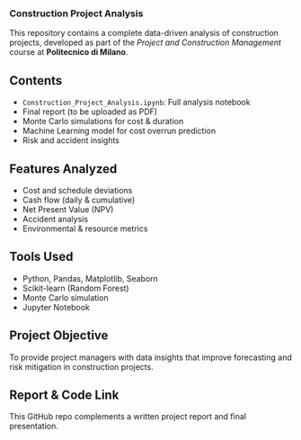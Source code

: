 ###  Construction Project Analysis

This repository contains a complete data-driven analysis of construction projects, developed as part of the *Project and Construction Management* course at **Politecnico di Milano**.

##  Contents
- `Construction_Project_Analysis.ipynb`: Full analysis notebook
- Final report (to be uploaded as PDF)
- Monte Carlo simulations for cost & duration
- Machine Learning model for cost overrun prediction
- Risk and accident insights

##  Features Analyzed
- Cost and schedule deviations
- Cash flow (daily & cumulative)
- Net Present Value (NPV)
- Accident analysis
- Environmental & resource metrics

##  Tools Used
- Python, Pandas, Matplotlib, Seaborn
- Scikit-learn (Random Forest)
- Monte Carlo simulation
- Jupyter Notebook

##  Project Objective
To provide project managers with data insights that improve forecasting and risk mitigation in construction projects.

##  Report & Code Link
This GitHub repo complements a written project report and final presentation.
